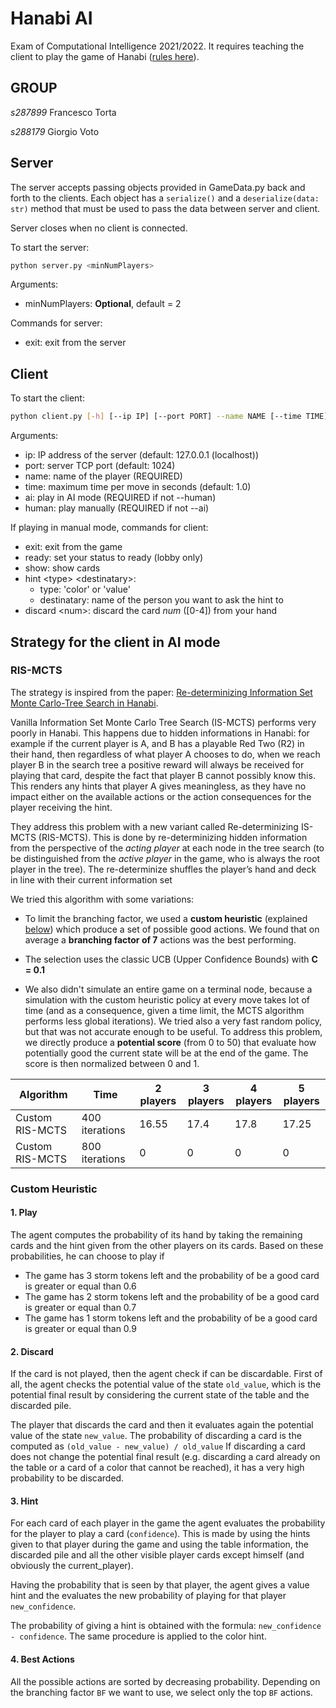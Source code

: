 # Hanabi AI

Exam of Computational Intelligence 2021/2022. It requires teaching the client to play the 
game of Hanabi ([rules here](https://www.spillehulen.dk/media/102616/hanabi-card-game-rules.pdf)).

## GROUP 
*s287899* Francesco Torta

*s288179* Giorgio Voto

## Server

The server accepts passing objects provided in GameData.py back and forth to the clients.
Each object has a ```serialize()``` and a ```deserialize(data: str)``` method that must be 
used to pass the data between server and client.

Server closes when no client is connected.

To start the server:

```bash
python server.py <minNumPlayers>
```

Arguments:

+ minNumPlayers: __Optional__, default = 2


Commands for server:

+ exit: exit from the server

## Client

To start the client:

```bash
python client.py [-h] [--ip IP] [--port PORT] --name NAME [--time TIME] (--ai | --human)
```

Arguments:
+ ip: IP address of the server (default: 127.0.0.1 (localhost))
+ port: server TCP port (default: 1024)
+ name: name of the player (REQUIRED)
+ time: maximum time per move in seconds (default: 1.0)
+ ai: play in AI mode (REQUIRED if not --human)
+ human: play manually (REQUIRED if not --ai)

If playing in manual mode, commands for client:
+ exit: exit from the game
+ ready: set your status to ready (lobby only)
+ show: show cards
+ hint \<type> \<destinatary>:
  + type: 'color' or 'value'
  + destinatary: name of the person you want to ask the hint to
+ discard \<num>: discard the card *num* (\[0-4]) from your hand

## Strategy for the client in AI mode

### RIS-MCTS 
The strategy is inspired from the paper: 
[Re-determinizing Information Set Monte Carlo-Tree Search in Hanabi](https://arxiv.org/abs/1902.06075). 

Vanilla Information Set Monte Carlo Tree Search (IS-MCTS) performs 
very poorly in Hanabi. This happens due to hidden informations in Hanabi: 
for example if the current player is A, and B has a playable Red Two (R2) 
in their hand, then regardless of what player A chooses to do, when we reach
player B in the search tree a positive reward will always be received for playing
that card, despite the fact that player B cannot possibly know this.
This renders any hints that player A gives meaningless, as they
have no impact either on the available actions or the action
consequences for the player receiving the hint. 

They address this problem with a new variant called Re-determinizing IS-MCTS
(RIS-MCTS). This is done by re-determinizing hidden information from the perspective
of the *acting player* at each node in the tree search (to be distinguished from the 
*active player* in the game, who is always the root player in the tree). The re-determinize 
shuffles the player’s hand and deck in line with their current information set

We tried this algorithm with some variations:
- To limit the branching factor, we used a **custom heuristic** (explained [below](###Custom-Heuristic)) 
which produce a set of possible good actions.
We found that on average a **branching factor of 7** actions was the best performing. 

- The selection uses the classic UCB (Upper Confidence Bounds) with **C = 0.1** 

- We also didn't simulate an entire game on a terminal node, because a simulation with 
the custom heuristic policy at every move takes lot of time (and as a consequence, given 
a time limit, the MCTS algorithm performs less global iterations). We tried also a very fast
random policy, but that was not accurate enough to be useful.
To address this problem, we directly produce a **potential score** (from 0 to 50) that evaluate 
how potentially good the current state will be at the end of the game. The score is then normalized 
between 0 and 1.


Algorithm | Time | 2 players | 3 players | 4 players | 5 players
--- | --- | --- | --- | --- |--- 
Custom RIS-MCTS | 400 iterations | 16.55 | 17.4 | 17.8 | 17.25
Custom RIS-MCTS | 800 iterations | 0 | 0 | 0 | 0 


### Custom Heuristic

#### 1. Play

The agent computes the probability of its hand by taking the remaining cards and the hint given from the other players on its cards.
Based on these probabilities, he can choose to play if 
- The game has 3 storm tokens left and the probability of be a good card is greater or equal than 0.6
- The game has 2 storm tokens left and the probability of be a good card is greater or equal than 0.7
- The game has 1 storm tokens left and the probability of be a good card is greater or equal than 0.9
   
#### 2. Discard

If the card is not played, then the agent check if can be discardable.
First of all, the agent checks the potential value of the state `old_value`, which is the potential final result by considering the current state of the table and the discarded pile.

The player that discards the card and then it evaluates again the potential value of the state `new_value`.
The probability of discarding a card is the computed as `(old_value - new_value) / old_value`
If discarding a card does not change the potential final result (e.g. discarding a card already on the table or a card of a color that cannot be reached), it has a very high probability to be discarded.

#### 3. Hint

For each card of each player in the game the agent evaluates the probability for the player to play a card (`confidence`).
This is made by using the hints given to that player during the game and using the table information, the discarded pile and 
all the other visible player cards except himself (and obviously the current_player).

Having the probability that is seen by that player, the agent gives a value hint and the evaluates the new probability of playing for that player `new_confidence`.

The probability of giving a hint is obtained with the formula: `new_confidence - confidence`.
The same procedure is applied to the color hint. 

#### 4. Best Actions

All the possible actions are sorted by decreasing probability. 
Depending on the branching factor `BF` we want to use, we select only the top `BF` actions. 

